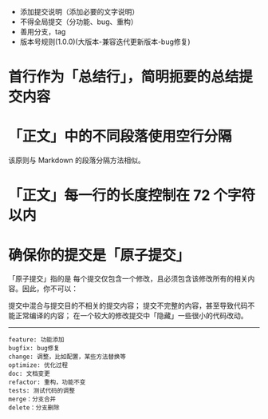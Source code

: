 
* 添加提交说明（添加必要的文字说明）
* 不得全局提交（分功能、bug、重构）
* 善用分支，tag
* 版本号规则(1.0.0)(大版本-兼容迭代更新版本-bug修复)
# 首行作为「总结行」，简明扼要的总结提交内容
# 「正文」中的不同段落使用空行分隔
该原则与 Markdown 的段落分隔方法相似。
# 「正文」每一行的长度控制在 72 个字符以内

# 确保你的提交是「原子提交」
「原子提交」指的是 每个提交仅包含一个修改，且必须包含该修改所有的相关内容。因此，你不可以：

提交中混合与提交目的不相关的提交内容；
提交不完整的内容，甚至导致代码不能正常编译的内容；
在一个较大的修改提交中「隐藏」一些很小的代码改动。

---

```
feature: 功能添加
bugfix: bug修复
change: 调整，比如配置，某些方法替换等
optimize: 优化过程
doc: 文档变更
refactor: 重构，功能不变
tests: 测试代码的调整
merge：分支合并
delete：分支删除
```